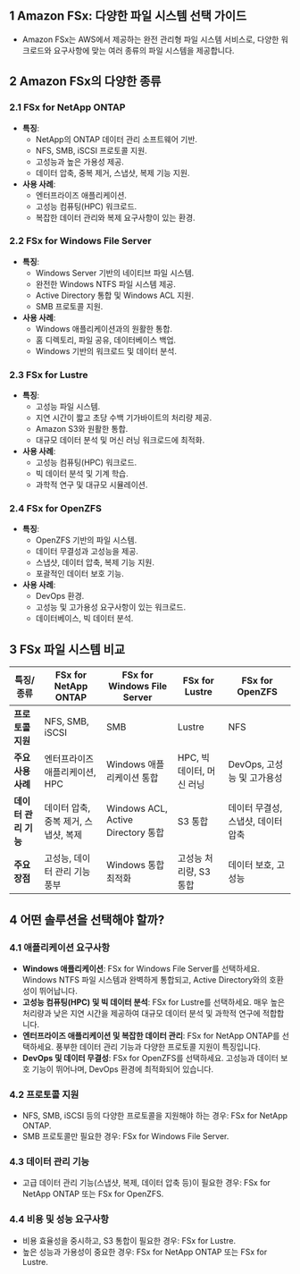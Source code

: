 ## 1 Amazon FSx: 다양한 파일 시스템 선택 가이드

- Amazon FSx는 AWS에서 제공하는 완전 관리형 파일 시스템 서비스로, 다양한 워크로드와 요구사항에 맞는 여러 종류의 파일 시스템을 제공합니다. 



## 2 Amazon FSx의 다양한 종류

### 2.1 FSx for NetApp ONTAP

- **특징**:
    - NetApp의 ONTAP 데이터 관리 소프트웨어 기반.
    - NFS, SMB, iSCSI 프로토콜 지원.
    - 고성능과 높은 가용성 제공.
    - 데이터 압축, 중복 제거, 스냅샷, 복제 기능 지원.
- **사용 사례**:
    - 엔터프라이즈 애플리케이션.
    - 고성능 컴퓨팅(HPC) 워크로드.
    - 복잡한 데이터 관리와 복제 요구사항이 있는 환경.



### 2.2 FSx for Windows File Server

- **특징**:
    - Windows Server 기반의 네이티브 파일 시스템.
    - 완전한 Windows NTFS 파일 시스템 제공.
    - Active Directory 통합 및 Windows ACL 지원.
    - SMB 프로토콜 지원.
- **사용 사례**:
    - Windows 애플리케이션과의 원활한 통합.
    - 홈 디렉토리, 파일 공유, 데이터베이스 백업.
    - Windows 기반의 워크로드 및 데이터 분석.



### 2.3 FSx for Lustre

- **특징**:
    - 고성능 파일 시스템.
    - 지연 시간이 짧고 초당 수백 기가바이트의 처리량 제공.
    - Amazon S3와 원활한 통합.
    - 대규모 데이터 분석 및 머신 러닝 워크로드에 최적화.
- **사용 사례**:
    - 고성능 컴퓨팅(HPC) 워크로드.
    - 빅 데이터 분석 및 기계 학습.
    - 과학적 연구 및 대규모 시뮬레이션.



### 2.4 FSx for OpenZFS

- **특징**:
    - OpenZFS 기반의 파일 시스템.
    - 데이터 무결성과 고성능을 제공.
    - 스냅샷, 데이터 압축, 복제 기능 지원.
    - 포괄적인 데이터 보호 기능.
- **사용 사례**:
    - DevOps 환경.
    - 고성능 및 고가용성 요구사항이 있는 워크로드.
    - 데이터베이스, 빅 데이터 분석.



## 3 FSx 파일 시스템 비교

|특징/종류|FSx for NetApp ONTAP|FSx for Windows File Server|FSx for Lustre|FSx for OpenZFS|
|---|---|---|---|---|
|**프로토콜 지원**|NFS, SMB, iSCSI|SMB|Lustre|NFS|
|**주요 사용 사례**|엔터프라이즈 애플리케이션, HPC|Windows 애플리케이션 통합|HPC, 빅 데이터, 머신 러닝|DevOps, 고성능 및 고가용성|
|**데이터 관리 기능**|데이터 압축, 중복 제거, 스냅샷, 복제|Windows ACL, Active Directory 통합|S3 통합|데이터 무결성, 스냅샷, 데이터 압축|
|**주요 장점**|고성능, 데이터 관리 기능 풍부|Windows 통합 최적화|고성능 처리량, S3 통합|데이터 보호, 고성능|



## 4 어떤 솔루션을 선택해야 할까?

### 4.1 애플리케이션 요구사항

- **Windows 애플리케이션**: FSx for Windows File Server를 선택하세요. Windows NTFS 파일 시스템과 완벽하게 통합되고, Active Directory와의 호환성이 뛰어납니다.
- **고성능 컴퓨팅(HPC) 및 빅 데이터 분석**: FSx for Lustre를 선택하세요. 매우 높은 처리량과 낮은 지연 시간을 제공하여 대규모 데이터 분석 및 과학적 연구에 적합합니다.
- **엔터프라이즈 애플리케이션 및 복잡한 데이터 관리**: FSx for NetApp ONTAP를 선택하세요. 풍부한 데이터 관리 기능과 다양한 프로토콜 지원이 특징입니다.
- **DevOps 및 데이터 무결성**: FSx for OpenZFS를 선택하세요. 고성능과 데이터 보호 기능이 뛰어나며, DevOps 환경에 최적화되어 있습니다.



### 4.2 프로토콜 지원

- NFS, SMB, iSCSI 등의 다양한 프로토콜을 지원해야 하는 경우: FSx for NetApp ONTAP.
- SMB 프로토콜만 필요한 경우: FSx for Windows File Server.



### 4.3 데이터 관리 기능

- 고급 데이터 관리 기능(스냅샷, 복제, 데이터 압축 등)이 필요한 경우: FSx for NetApp ONTAP 또는 FSx for OpenZFS.



### 4.4 비용 및 성능 요구사항

- 비용 효율성을 중시하고, S3 통합이 필요한 경우: FSx for Lustre.
- 높은 성능과 가용성이 중요한 경우: FSx for NetApp ONTAP 또는 FSx for Lustre.